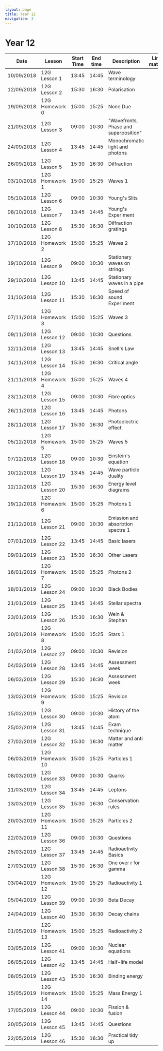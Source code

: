 ```yaml
---
layout: page
title: Year 12
navigation: 3
---
```


# Year 12

| Date       | Lesson          | Start Time | End time | Description                           | Link to materials | 
|------------|-----------------|------------|----------|---------------------------------------|-------------------| 
| 10/09/2018 | 12G Lesson 1    | 13:45      | 14:45    | Wave terminology                      |                   | 
| 12/09/2018 | 12G Lesson 2    | 15:30      | 16:30    | Polarisation                          |                   | 
| 19/09/2018 | 12G Homework 0  | 15:00      | 15:25    | None Due                              |                   | 
| 21/09/2018 | 12G Lesson 3    | 09:00      | 10:30    | "Wavefronts, Phase and superposition" |                   | 
| 24/09/2018 | 12G Lesson 4    | 13:45      | 14:45    | Monochromatic light and photons       |                   | 
| 26/09/2018 | 12G Lesson 5    | 15:30      | 16:30    | Diffraction                           |                   | 
| 03/10/2018 | 12G Homework 1  | 15:00      | 15:25    | Waves 1                               |                   | 
| 05/10/2018 | 12G Lesson 6    | 09:00      | 10:30    | Young's Slits                         |                   | 
| 08/10/2018 | 12G Lesson 7    | 13:45      | 14:45    | Young's Experiment                    |                   | 
| 10/10/2018 | 12G Lesson 8    | 15:30      | 16:30    | Diffraction gratings                  |                   | 
| 17/10/2018 | 12G Homework 2  | 15:00      | 15:25    | Waves 2                               |                   | 
| 19/10/2018 | 12G Lesson 9    | 09:00      | 10:30    | Stationary waves on strings           |                   | 
| 29/10/2018 | 12G Lesson 10   | 13:45      | 14:45    | Stationary waves in a pipe            |                   | 
| 31/10/2018 | 12G Lesson 11   | 15:30      | 16:30    | Speed of sound Experiment             |                   | 
| 07/11/2018 | 12G Homework 3  | 15:00      | 15:25    | Waves 3                               |                   | 
| 09/11/2018 | 12G Lesson 12   | 09:00      | 10:30    | Questions                             |                   | 
| 12/11/2018 | 12G Lesson 13   | 13:45      | 14:45    | Snell's Law                           |                   | 
| 14/11/2018 | 12G Lesson 14   | 15:30      | 16:30    | Critical angle                        |                   | 
| 21/11/2018 | 12G Homework 4  | 15:00      | 15:25    | Waves 4                               |                   | 
| 23/11/2018 | 12G Lesson 15   | 09:00      | 10:30    | Fibre optics                          |                   | 
| 26/11/2018 | 12G Lesson 16   | 13:45      | 14:45    | Photons                               |                   | 
| 28/11/2018 | 12G Lesson 17   | 15:30      | 16:30    | Photoelectric effect                  |                   | 
| 05/12/2018 | 12G Homework 5  | 15:00      | 15:25    | Waves 5                               |                   | 
| 07/12/2018 | 12G Lesson 18   | 09:00      | 10:30    | Einstein's equation                   |                   | 
| 10/12/2018 | 12G Lesson 19   | 13:45      | 14:45    | Wave particle duality                 |                   | 
| 12/12/2018 | 12G Lesson 20   | 15:30      | 16:30    | Energy level diagrams                 |                   | 
| 19/12/2018 | 12G Homework 6  | 15:00      | 15:25    | Photons 1                             |                   | 
| 21/12/2018 | 12G Lesson 21   | 09:00      | 10:30    | Emission and absorbtion spectra 1     |                   | 
| 07/01/2019 | 12G Lesson 22   | 13:45      | 14:45    | Basic lasers                          |                   | 
| 09/01/2019 | 12G Lesson 23   | 15:30      | 16:30    | Other Lasers                          |                   | 
| 16/01/2019 | 12G Homework 7  | 15:00      | 15:25    | Photons 2                             |                   | 
| 18/01/2019 | 12G Lesson 24   | 09:00      | 10:30    | Black Bodies                          |                   | 
| 21/01/2019 | 12G Lesson 25   | 13:45      | 14:45    | Stellar spectra                       |                   | 
| 23/01/2019 | 12G Lesson 26   | 15:30      | 16:30    | Wein & Stephan                        |                   | 
| 30/01/2019 | 12G Homework 8  | 15:00      | 15:25    | Stars 1                               |                   | 
| 01/02/2019 | 12G Lesson 27   | 09:00      | 10:30    | Revision                              |                   | 
| 04/02/2019 | 12G Lesson 28   | 13:45      | 14:45    | Assessment week                       |                   | 
| 06/02/2019 | 12G Lesson 29   | 15:30      | 16:30    | Assessment week                       |                   | 
| 13/02/2019 | 12G Homework 9  | 15:00      | 15:25    | Revision                              |                   | 
| 15/02/2019 | 12G Lesson 30   | 09:00      | 10:30    | History of the atom                   |                   | 
| 25/02/2019 | 12G Lesson 31   | 13:45      | 14:45    | Exam technique                        |                   | 
| 27/02/2019 | 12G Lesson 32   | 15:30      | 16:30    | Matter and anti matter                |                   | 
| 06/03/2019 | 12G Homework 10 | 15:00      | 15:25    | Particles 1                           |                   | 
| 08/03/2019 | 12G Lesson 33   | 09:00      | 10:30    | Quarks                                |                   | 
| 11/03/2019 | 12G Lesson 34   | 13:45      | 14:45    | Leptons                               |                   | 
| 13/03/2019 | 12G Lesson 35   | 15:30      | 16:30    | Conservation rules                    |                   | 
| 20/03/2019 | 12G Homework 11 | 15:00      | 15:25    | Particles 2                           |                   | 
| 22/03/2019 | 12G Lesson 36   | 09:00      | 10:30    | Questions                             |                   | 
| 25/03/2019 | 12G Lesson 37   | 13:45      | 14:45    | Radioactivity Basics                  |                   | 
| 27/03/2019 | 12G Lesson 38   | 15:30      | 16:30    | One over r for gamma                  |                   | 
| 03/04/2019 | 12G Homework 12 | 15:00      | 15:25    | Radioactivity 1                       |                   | 
| 05/04/2019 | 12G Lesson 39   | 09:00      | 10:30    | Beta Decay                            |                   | 
| 24/04/2019 | 12G Lesson 40   | 15:30      | 16:30    | Decay chains                          |                   | 
| 01/05/2019 | 12G Homework 13 | 15:00      | 15:25    | Radioactivity 2                       |                   | 
| 03/05/2019 | 12G Lesson 41   | 09:00      | 10:30    | Nuclear equations                     |                   | 
| 06/05/2019 | 12G Lesson 42   | 13:45      | 14:45    | Half-life model                       |                   | 
| 08/05/2019 | 12G Lesson 43   | 15:30      | 16:30    | Binding energy                        |                   | 
| 15/05/2019 | 12G Homework 14 | 15:00      | 15:25    | Mass Energy 1                         |                   | 
| 17/05/2019 | 12G Lesson 44   | 09:00      | 10:30    | Fission & fusion                      |                   | 
| 20/05/2019 | 12G Lesson 45   | 13:45      | 14:45    | Questions                             |                   | 
| 22/05/2019 | 12G Lesson 46   | 15:30      | 16:30    | Practical tidy up                     |                   | 
